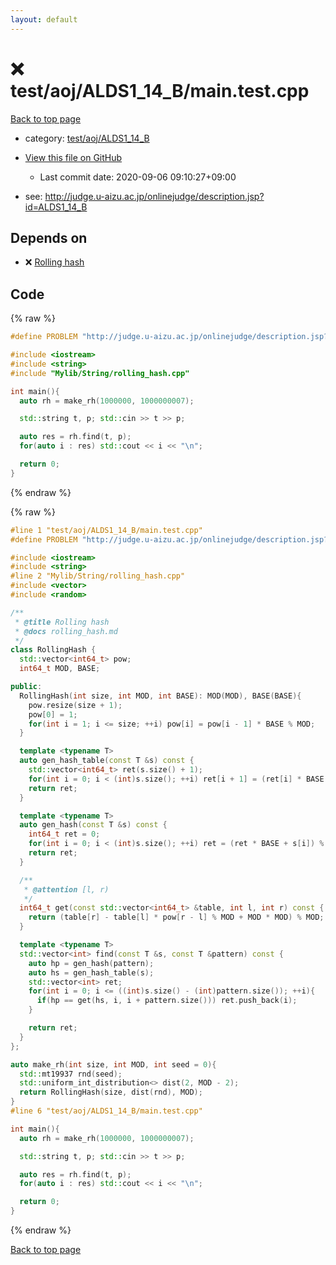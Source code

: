 ```yaml
---
layout: default
---
```


<!-- mathjax config similar to math.stackexchange -->
<script type="text/javascript" async
  src="https://cdnjs.cloudflare.com/ajax/libs/mathjax/2.7.5/MathJax.js?config=TeX-MML-AM_CHTML">
</script>
<script type="text/x-mathjax-config">
  MathJax.Hub.Config({
    TeX: { equationNumbers: { autoNumber: "AMS" }},
    tex2jax: {
      inlineMath: [ ['$','$'] ],
      processEscapes: true
    },
    "HTML-CSS": { matchFontHeight: false },
    displayAlign: "left",
    displayIndent: "2em"
  });
</script>

<script type="text/javascript" src="https://cdnjs.cloudflare.com/ajax/libs/jquery/3.4.1/jquery.min.js"></script>
<script src="https://cdn.jsdelivr.net/npm/jquery-balloon-js@1.1.2/jquery.balloon.min.js" integrity="sha256-ZEYs9VrgAeNuPvs15E39OsyOJaIkXEEt10fzxJ20+2I=" crossorigin="anonymous"></script>
<script type="text/javascript" src="../../../../assets/js/copy-button.js"></script>
<link rel="stylesheet" href="../../../../assets/css/copy-button.css" />


# :x: test/aoj/ALDS1_14_B/main.test.cpp

<a href="../../../../index.html">Back to top page</a>

* category: <a href="../../../../index.html#6ed7f5103dd44c87e247853bfe87329e">test/aoj/ALDS1_14_B</a>
* <a href="{{ site.github.repository_url }}/blob/master/test/aoj/ALDS1_14_B/main.test.cpp">View this file on GitHub</a>
    - Last commit date: 2020-09-06 09:10:27+09:00


* see: <a href="http://judge.u-aizu.ac.jp/onlinejudge/description.jsp?id=ALDS1_14_B">http://judge.u-aizu.ac.jp/onlinejudge/description.jsp?id=ALDS1_14_B</a>


## Depends on

* :x: <a href="../../../../library/Mylib/String/rolling_hash.cpp.html">Rolling hash</a>


## Code

<a id="unbundled"></a>
{% raw %}
```cpp
#define PROBLEM "http://judge.u-aizu.ac.jp/onlinejudge/description.jsp?id=ALDS1_14_B"

#include <iostream>
#include <string>
#include "Mylib/String/rolling_hash.cpp"

int main(){
  auto rh = make_rh(1000000, 1000000007);

  std::string t, p; std::cin >> t >> p;

  auto res = rh.find(t, p);
  for(auto i : res) std::cout << i << "\n";

  return 0;
}

```
{% endraw %}

<a id="bundled"></a>
{% raw %}
```cpp
#line 1 "test/aoj/ALDS1_14_B/main.test.cpp"
#define PROBLEM "http://judge.u-aizu.ac.jp/onlinejudge/description.jsp?id=ALDS1_14_B"

#include <iostream>
#include <string>
#line 2 "Mylib/String/rolling_hash.cpp"
#include <vector>
#include <random>

/**
 * @title Rolling hash
 * @docs rolling_hash.md
 */
class RollingHash {
  std::vector<int64_t> pow;
  int64_t MOD, BASE;

public:
  RollingHash(int size, int MOD, int BASE): MOD(MOD), BASE(BASE){
    pow.resize(size + 1);
    pow[0] = 1;
    for(int i = 1; i <= size; ++i) pow[i] = pow[i - 1] * BASE % MOD;
  }

  template <typename T>
  auto gen_hash_table(const T &s) const {
    std::vector<int64_t> ret(s.size() + 1);
    for(int i = 0; i < (int)s.size(); ++i) ret[i + 1] = (ret[i] * BASE + s[i]) % MOD;
    return ret;
  }

  template <typename T>
  auto gen_hash(const T &s) const {
    int64_t ret = 0;
    for(int i = 0; i < (int)s.size(); ++i) ret = (ret * BASE + s[i]) % MOD;
    return ret;
  }

  /**
   * @attention [l, r)
   */
  int64_t get(const std::vector<int64_t> &table, int l, int r) const {
    return (table[r] - table[l] * pow[r - l] % MOD + MOD * MOD) % MOD;
  }

  template <typename T>
  std::vector<int> find(const T &s, const T &pattern) const {
    auto hp = gen_hash(pattern);
    auto hs = gen_hash_table(s);
    std::vector<int> ret;
    for(int i = 0; i <= ((int)s.size() - (int)pattern.size()); ++i){
      if(hp == get(hs, i, i + pattern.size())) ret.push_back(i);
    }

    return ret;
  }
};

auto make_rh(int size, int MOD, int seed = 0){
  std::mt19937 rnd(seed);
  std::uniform_int_distribution<> dist(2, MOD - 2);
  return RollingHash(size, dist(rnd), MOD);
}
#line 6 "test/aoj/ALDS1_14_B/main.test.cpp"

int main(){
  auto rh = make_rh(1000000, 1000000007);

  std::string t, p; std::cin >> t >> p;

  auto res = rh.find(t, p);
  for(auto i : res) std::cout << i << "\n";

  return 0;
}

```
{% endraw %}

<a href="../../../../index.html">Back to top page</a>

